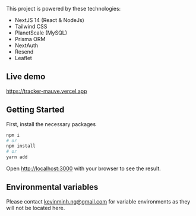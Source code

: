 This project is powered by these technologies:

- NextJS 14 (React & NodeJs)
- Tailwind CSS
- PlanetScale (MySQL)
- Prisma ORM
- NextAuth
- Resend
- Leaflet

## Live demo

https://tracker-mauve.vercel.app


## Getting Started

First, install the necessary packages

```bash
npm i
# or
npm install
# or
yarn add
```

Open [http://localhost:3000](http://localhost:3000) with your browser to see the result.


## Environmental variables

Please contact kevinminh.ng@gmail.com for variable environments as they will not be located here.
